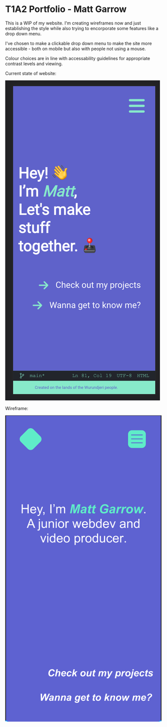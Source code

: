 # T1A2 Portfolio - Matt Garrow

This is a WIP of my website. I'm creating wireframes now and just establishing the style while also trying to encorporate some features like a drop down menu.

I've chosen to make a clickable drop down menu to make the site more accessible - both on mobile but also with people not using a mouse.

Colour choices are in line with accessability guidelines for appropriate contrast levels and viewing.

Current state of website:

![WIP Mobile site](./images/Mobile-first%20site.png)

Wireframe:

![Wireframe WIP](./images/WIP%20Index%20wireframe.png)
